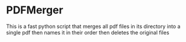 # PDFMerger
This is a fast python script that merges all pdf files in its directory into a single pdf then names it in their order then deletes the original files
